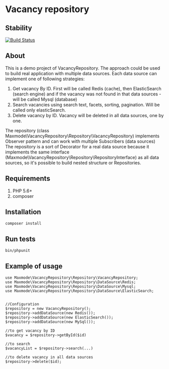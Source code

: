 Vacancy repository
==================
## Stability

[![Build Status](https://travis-ci.org/maxmode/vacancy_repository.png)](https://travis-ci.org/maxmode/vacancy_repository)

## About
This is a demo project of VacancyRepository.
The approach could be used to build real application with multiple data sources.
Each data source can implement one of following strategies:

1. Get vacancy By ID. First will be called Redis (cache), then ElasticSearch (search engine) and if the vacancy was not found in that data sources - will be called Mysql (database)
1. Search vacancies using search text, facets, sorting, pagination. Will be called only elasticSearch.
1. Delete vacancy by ID. Vacancy will be deleted in all data sources, one by one.

The repository (class Maxmode\VacancyRepository\Repository\VacancyRepository) implements Observer pattern and can work with multiple Subscribers (data sources) 
The repository is a sort of Decorator for a real data source because it implements
the same interface (Maxmode\VacancyRepository\Repository\RepositoryInterface) as all data sources,
so it's possible to build nested structure or Repositories.

## Requirements

1. PHP 5.6+
2. composer

## Installation

```composer install```

## Run tests
```bin/phpunit```

## Example of usage
```
use Maxmode\VacancyRepository\Repository\VacancyRepository;
use Maxmode\VacancyRepository\Repository\DataSource\Redis;
use Maxmode\VacancyRepository\Repository\DataSource\Mysql;
use Maxmode\VacancyRepository\Repository\DataSource\ElasticSearch;


//Configuration
$repository = new VacancyRepository();
$repository->addDataSource(new Redis());
$repository->addDataSource(new ElasticSearch());
$repository->addDataSource(new MySql());

//to get vacancy by ID
$vacancy = $repository->getById($id)

//to search
$vacancyList = $repository->search(...)

//to delete vacancy in all data sources
$repository->delete($id);
```


